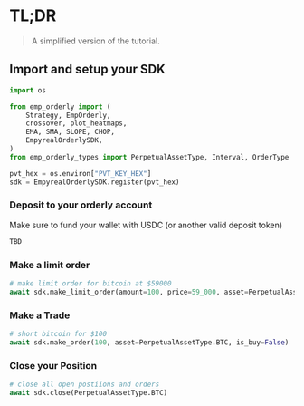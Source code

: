 # TL;DR
> A simplified version of the tutorial.

## Import and setup your SDK

```python
import os

from emp_orderly import (
    Strategy, EmpOrderly,
    crossover, plot_heatmaps,
    EMA, SMA, SLOPE, CHOP,
    EmpyrealOrderlySDK,
)
from emp_orderly_types import PerpetualAssetType, Interval, OrderType

pvt_hex = os.environ["PVT_KEY_HEX"]
sdk = EmpyrealOrderlySDK.register(pvt_hex)
```

### Deposit to your orderly account
Make sure to fund your wallet with USDC (or another valid deposit token)
```python
TBD
```

### Make a limit order
```python
# make limit order for bitcoin at $59000
await sdk.make_limit_order(amount=100, price=59_000, asset=PerpetualAssetType.BTC, is_buy=True)
```

### Make a Trade
```python
# short bitcoin for $100
await sdk.make_order(100, asset=PerpetualAssetType.BTC, is_buy=False)
```

### Close your Position
```python
# close all open postiions and orders
await sdk.close(PerpetualAssetType.BTC)
```
